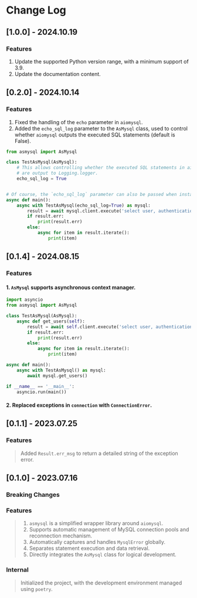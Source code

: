 # Change Log

## [1.0.0] - 2024.10.19

### Features

1. Update the supported Python version range, with a minimum support of 3.9.
2. Update the documentation content.

## [0.2.0] - 2024.10.14

### Features

1. Fixed the handling of the `echo` parameter in `aiomysql`.
2. Added the `echo_sql_log` parameter to the `AsMysql` class, used to control whether `aiomysql` outputs the executed SQL statements (default is False).

```python
from asmysql import AsMysql

class TestAsMysql(AsMysql):
    # This allows controlling whether the executed SQL statements in aiomysql
    # are output to Logging.logger.
    echo_sql_log = True


# Of course, the `echo_sql_log` parameter can also be passed when instantiating AsMysql.
async def main():
    async with TestAsMysql(echo_sql_log=True) as mysql:
        result = await mysql.client.execute('select user, authentication_string, host from mysql.user')
        if result.err:
            print(result.err)
        else:
            async for item in result.iterate():
                print(item)
```

## [0.1.4] - 2024.08.15

### Features

#### 1. `AsMysql` supports asynchronous context manager.

```python
import asyncio
from asmysql import AsMysql

class TestAsMysql(AsMysql):
    async def get_users(self):
        result = await self.client.execute('select user, authentication_string, host from mysql.user')
        if result.err:
            print(result.err)
        else:
            async for item in result.iterate():
                print(item)

async def main():
    async with TestAsMysql() as mysql:
        await mysql.get_users()

if __name__ == '__main__':
    asyncio.run(main())
```

#### 2. Replaced exceptions in `connection` with `ConnectionError`.

## [0.1.1] - 2023.07.25

### Features

> Added `Result.err_msg` to return a detailed string of the exception error.

## [0.1.0] - 2023.07.16

### Breaking Changes

### Features

> 1. `asmysql` is a simplified wrapper library around `aiomysql`.
> 2. Supports automatic management of MySQL connection pools and reconnection mechanism.
> 3. Automatically captures and handles `MysqlError` globally.
> 4. Separates statement execution and data retrieval.
> 5. Directly integrates the `AsMysql` class for logical development.

### Internal

> Initialized the project, with the development environment managed using `poetry`.

